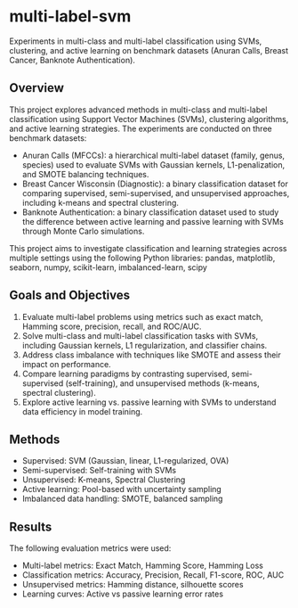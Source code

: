 # multi-label-svm
Experiments in multi-class and multi-label classification using SVMs, clustering, and active learning on benchmark datasets (Anuran Calls, Breast Cancer, Banknote Authentication).

## Overview
This project explores advanced methods in multi-class and multi-label classification using Support Vector Machines (SVMs), clustering algorithms, and active learning strategies. The experiments are conducted on three benchmark datasets:<br>
- Anuran Calls (MFCCs): a hierarchical multi-label dataset (family, genus, species) used to evaluate SVMs with Gaussian kernels, L1-penalization, and SMOTE balancing techniques.<br>
- Breast Cancer Wisconsin (Diagnostic): a binary classification dataset for comparing supervised, semi-supervised, and unsupervised approaches, including k-means and spectral clustering.<br>
- Banknote Authentication: a binary classification dataset used to study the difference between active learning and passive learning with SVMs through Monte Carlo simulations.<br>

This project aims to investigate classification and learning strategies across multiple settings using the following Python libraries: pandas, matplotlib, seaborn, numpy, scikit-learn, imbalanced-learn, scipy

## Goals and Objectives
1.	Evaluate multi-label problems using metrics such as exact match, Hamming score, precision, recall, and ROC/AUC.<br>
2.	Solve multi-class and multi-label classification tasks with SVMs, including Gaussian kernels, L1 regularization, and classifier chains.<br>
3.	Address class imbalance with techniques like SMOTE and assess their impact on performance.<br>
4.	Compare learning paradigms by contrasting supervised, semi-supervised (self-training), and unsupervised methods (k-means, spectral clustering).<br>
5.	Explore active learning vs. passive learning with SVMs to understand data efficiency in model training.<br>

## Methods
- Supervised: SVM (Gaussian, linear, L1-regularized, OVA) <br>
- Semi-supervised: Self-training with SVMs<br>
- Unsupervised: K-means, Spectral Clustering<br>
- Active learning: Pool-based with uncertainty sampling<br>
- Imbalanced data handling: SMOTE, balanced sampling<br>

## Results
The following evaluation metrics were used:
- Multi-label metrics: Exact Match, Hamming Score, Hamming Loss <br>
- Classification metrics: Accuracy, Precision, Recall, F1-score, ROC, AUC<br>
- Unsupervised metrics: Hamming distance, silhouette scores<br>
- Learning curves: Active vs passive learning error rates<br>